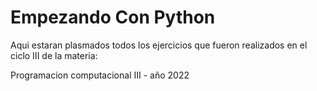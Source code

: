 # Empezando Con Python

Aqui estaran plasmados todos los ejercicios que fueron realizados en el ciclo III de la materia:

Programacion computacional III - año 2022

